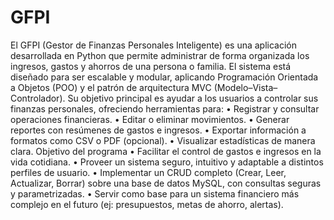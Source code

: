 # GFPI
El GFPI (Gestor de Finanzas Personales Inteligente) es una aplicación desarrollada en Python que permite administrar de forma organizada los ingresos, gastos y ahorros de una persona o familia.
El sistema está diseñado para ser escalable y modular, aplicando Programación Orientada a Objetos (POO) y el patrón de arquitectura MVC (Modelo–Vista–Controlador).
Su objetivo principal es ayudar a los usuarios a controlar sus finanzas personales, ofreciendo herramientas para:
•	Registrar y consultar operaciones financieras.
•	Editar o eliminar movimientos.
•	Generar reportes con resúmenes de gastos e ingresos.
•	Exportar información a formatos como CSV o PDF (opcional).
•	Visualizar estadísticas de manera clara.
Objetivo del programa
•	Facilitar el control de gastos e ingresos en la vida cotidiana.
•	Proveer un sistema seguro, intuitivo y adaptable a distintos perfiles de usuario.
•	Implementar un CRUD completo (Crear, Leer, Actualizar, Borrar) sobre una base de datos MySQL, con consultas seguras y parametrizadas.
•	Servir como base para un sistema financiero más complejo en el futuro (ej: presupuestos, metas de ahorro, alertas).
